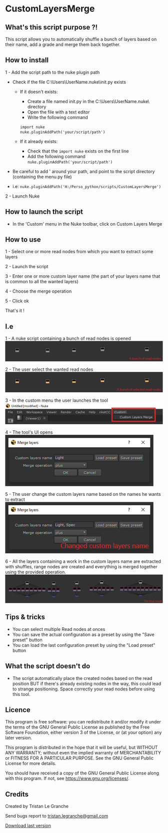 # CustomLayersMerge

## What's this script purpose ?!
This script allows you to automatically shuffle a bunch of layers based on their name, add a grade and merge them back together.

## How to install

1 - Add the script path to the nuke plugin path

- Check if the file C:\Users\UserName\.nuke\init.py exists
    - If it doesn't exists:
        - Create a file named init.py in the C:\Users\UserName\.nuke\ directory
        - Open the file with a text editor
        - Write the following command
        
        ```
      import nuke
        nuke.pluginAddPath('your/script/path')
      ```
      
  - If it already exists:
    - Check that the `import nuke` exists on the first line
    - Add the following command ` nuke.pluginAddPath('your/script/path')`
    
- Be careful to add ' around your path, and point to the script directory (containing the menu.py file)
- i.e: `nuke.pluginAddPath('H:/Perso_python/scripts/CustomLayersMerge')`

2 - Launch Nuke

## How to launch the script

- In the 'Custom' menu in the Nuke toolbar, click on Custom Layers Merge

## How to use

1 - Select one or more read nodes from which you want to extract some layers

2 - Launch the script

3 - Enter one or more custom layer name (the part of your layers name that is common to all the wanted layers)

4 - Choose the merge operation

5 - Click ok 

That's it !

## I.e

1 - A nuke script containing a bunch of read nodes is opened  
![open scene](Documentation/01.jpg)

2 - The user select the wanted read nodes
![open scene](Documentation/02.jpg)

3 - In the custom menu the user launches the tool
![open scene](Documentation/03.jpg)

4 - The tool's UI opens
![open scene](Documentation/04.jpg)

5 - The user change the custom layers name based on the names he wants to extract
![open scene](Documentation/05.jpg)

6 - All the layers containing a work in the custom layers name are extracted with shuffles, range nodes are created and everything is merged together using the provided operation.
![open scene](Documentation/06.jpg)

## Tips & tricks
- You can select multiple Read nodes at onces
- You can save the actual configuration as a preset by using the "Save preset" button
- You can load the last configuration preset by using the "Load preset" button

## What the script doesn't do
- The script automatically place the created nodes based on the read position BUT if there's already existing nodes in the way, this could lead to strange positioning. Space correctly your read nodes before using this tool.

## Licence
This program is free software: you can redistribute it and/or modify
it under the terms of the GNU General Public License as published by
the Free Software Foundation, either version 3 of the License, or
(at your option) any later version.

This program is distributed in the hope that it will be useful,
but WITHOUT ANY WARRANTY; without even the implied warranty of
MERCHANTABILITY or FITNESS FOR A PARTICULAR PURPOSE.  See the
GNU General Public License for more details.

You should have received a copy of the GNU General Public License
along with this program.  If not, see <https://www.gnu.org/licenses/>.

## Credits
Created by Tristan Le Granche    

Send bugs report to tristan.legranche@gmail.com

[Download last version](https://github.com/Strangenoise/CustomLayersMerge) 
